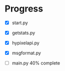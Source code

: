 # Progress

* [x] start.py
* [x] getstats.py
* [x] hypixelapi.py
* [x] msgformat.py
* [ ] main.py 40% complete



